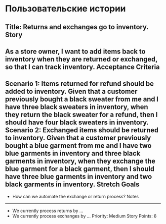 # Пользовательские истории

## 

Title: Returns and exchanges go to inventory.
Story
-----
As a store owner,
I want to add items back to inventory when they are returned or exchanged,
so that I can track inventory.
Acceptance Criteria
--------------------
Scenario 1: Items returned for refund should be added to inventory.
Given that a customer previously bought a black sweater from me and I have three black sweaters in inventory,
when they return the black sweater for a refund,
then I should have four black sweaters in inventory.
Scenario 2: Exchanged items should be returned to inventory.
Given that a customer previously bought a blue garment from me and I have two blue garments in inventory and three black garments in inventory,
when they exchange the blue garment for a black garment,
then I should have three blue garments in inventory and two black garments in inventory.
Stretch Goals
--------------
- How can we automate the exchange or return process?
  Notes
-----
- We currently process returns by ...
- We currently process exchanges by ...
  Priority: Medium
  Story Points: 8
